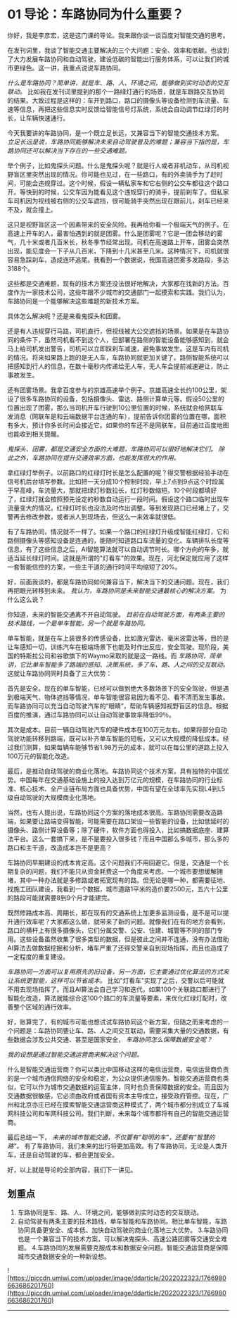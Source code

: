 # 01 导论：车路协同为什么重要？

你好，我是李彦宏，这是这门课的导论。我来跟你谈一谈百度对智能交通的思考。

在发刊词里，我谈了智能交通主要解决的三个大问题：安全、效率和低碳。也谈到了大力发展车路协同和自动驾驶，建设低碳的智能出行服务体系，可以让我们的城市更绿色。这一讲，我重点说说车路协同。

 *什么是车路协同？简单讲，就是车、路、人、环境之间，能够做到实时动态的交互联动。* 比如我在发刊词里提到的那个一路绿灯通行的场景，就是车跟路交互协同的结果。大致过程是这样的：车开到路口，路口的摄像头等设备检测到车流量、车速等信息，再把这些信息实时反馈给智能信号灯系统，系统会自动调节红绿灯的时长，让车辆快速通行。

今天我要讲的车路协同，是一个既立足长远，又兼容当下的智能交通技术方案。 *立足长远是说，车路协同能够解决未来自动驾驶普及的难题；兼容当下指的是，车路协同还可以解决当下存在的一些交通难题。*

举个例子，比如鬼探头问题。什么是鬼探头呢？就是行人或者非机动车，从司机视野盲区里突然出现的情况。你可能也见过，在一些路口，有的外卖骑手为了赶时间，可能会违规穿过。这个时候，假设一辆私家车和它右侧的公交车都往这个路口开。等快到的时候，公交车因为能看见这个违规穿行的骑手，提前刹车了。但私家车司机因为视线被右侧的公交车遮挡，很可能骑手突然出现在跟前儿，刹车已经来不及，就会撞上。

这只是视野盲区这一个因素带来的安全风险。我再给你看一个极端天气的例子。在高速上开车的人，最害怕遇到的就是团雾。什么是团雾呢？它是一团会移动的雾气，几十米或者几百米长，秋冬季节经常出现。司机在高速路上开车，团雾会突然出现，能见度会一下子从几百米，下降到十几米甚至几米。这种情况下，司机就很容易急踩刹车，造成连环追尾。我看到一个数据说，我国高速团雾多发路段，多达3188个。

这些都是交通难题，现有的技术方案还没法很好地解决，大家都在找新的方法。百度作为一家技术公司，这些年跟不少城市的交通部门一起摸索和实践。我们认为，车路协同是一个能够解决这些难题的新技术方案。

具体怎么解决呢？还是来看鬼探头和团雾。

还是有人违规穿行马路，司机直行，但视线被大公交遮挡的场景。如果是在车路协同的条件下，虽然司机看不到这个人，但部署在路侧的智能设备能够感知到，就会马上给司机发出警告，司机可以立即踩刹车减速，避免事故发生。这是车内有司机的情况。将来如果路上跑的是无人车，车路协同就更加关键了。路侧智能系统可以把感知到行人的信息，在数十毫秒内传递给无人车，无人车会提前减速避让，防止事故发生。

还有团雾场景。我拿百度参与的京雄高速举个例子。京雄高速全长约100公里，架设了很多车路协同的设备，包括摄像头、雷达、路侧计算单元等。假设50公里的位置出现了团雾，那么当司机开车行驶到10公里位置的时候，系统就会给网联车发消息（网联车是和云端数据平台连通的车），提前告诉你团雾的位置在哪，面积有多大，预计你多长时间会接近它。如果你的车还不是网联车，目前通过百度地图也能收到相关提醒。

 *鬼探头、团雾，都是交通安全方面的大难题，车路协同可以很好地解决它们。*  *除此之外，车路协同在提升交通效率方面，也能发挥很大的作用。*

拿红绿灯举例子。以前路口的红绿灯时长是怎么配置的呢？得交警根据经验手动在信号机后台填写参数。比如把一天分成10个控制时段，早上7点到9点这个时段属于早高峰，车流量大，那就把绿灯秒数拉长，红灯秒数缩短。10个时段都填好了，红绿灯就会按照预先设定的秒数自动运行一段时间。假设这个路口临时出现车流量变大的情况，红绿灯时长也没法及时作出调整。等到发现路口已经堵上了，交警再去修改参数，或者派人到现场去，但这么一来效率就很低。

有了车路协同，情况就不一样了。如果一个路口的红绿灯升级成智能红绿灯，它和路侧摄像头等感知设备是连通的，能随时知道路口车流量的变化、车辆排队长度等信息，有了这些信息之后，AI智能算法就可以自动调节时长。哪个方向的车多，就适当延长绿灯时间。这就是所谓的"灯看车"的效果。现在，河北保定就应用了这样一套智能信控的方案，一些主干道的通行时间平均缩短了20%。

好，前面我谈的，都是车路协同如何兼容当下，解决当下的交通问题。现在，我们再把眼光转移到未来。 *我认为，车路协同是未来智能交通最核心的解决方案。* 为什么这么说？

你知道，未来的智能交通离不开自动驾驶。 *目前在自动驾驶方面，有两条主要的技术路线，一个是单车智能，另一个就是车路协同。*

单车智能，就是在车上装很多的传感设备，比如激光雷达、毫米波雷达等，目的是让车感知一切，训练汽车在极端场景下也能及时作出反应，安全驾驶。现阶段，美国的特斯拉公司和谷歌旗下的Waymo采取的就是这一路线。而 *车路协同，简单讲，它比单车智能多了路端的感知、决策系统，多了车、路、人之间的交互联动。* 这就让车路协同同时具备了三大优势：

首先是安全。现在的单车智能，已经可以做到绝大多数场景下的安全驾驶，但是遇到极端天气、物体遮挡等情况，单车智能很容易因为看不见、看不清而发生事故。而车路协同可以充当自动驾驶汽车的“眼睛”，帮助车辆感知视野盲区的信息。根据百度的推演，通过车路协同可以让自动驾驶事故率降低99％。

其次是成本。目前一辆自动驾驶汽车的硬件成本在100万元左右。如果将部分自动驾驶功能转移到路端，既可以补齐单车智能的短板，又可以大规模的降低成本。经过我们测算，如果每辆车能够节省1.98万元的成本，就可以在每公里的道路上投入100万元的智能化改造。

最后，是推动自动驾驶的商业化落地。车路协同这个技术方案，具有独特的中国优势。中国每年在交通基础设施上的投入达到万亿元的规模，在车路协同的行业标准、核心技术、全产业链布局方面也具备优势，中国有望在全球率先实现L4到L5级自动驾驶的大规模商业化落地。

当然，也有人提出说，车路协同这个方案的落地成本很高。车路协同需要改造路端，如果要让路端变得智能，可能需要在路口架设一些智能的设备，比如低延时的摄像头、路侧计算设备等；除了硬件，软件方面也得投入，比如搞数据底座、建算法平台。这么一套搞下来，是不是要投入很多钱？而且中国那么多城市，那么多的路口和主干道，改造成本岂不是更高？

车路协同早期建设的成本肯定高。这个问题我们不用回避它。但是，交通是一个长期复杂的问题，我们不能只从资金耗费这一个角度来考虑。一个城市要想缓解拥堵，其中一种办法就是多修路或者拓宽现有的路。但无论是哪一种，都需要征地、找施工团队建设，我看到一个数据，城市道路1平米的造价要2500元，五六十公里的路段可能就需要8到9个月才能建完。

既然修路成本高、周期长，那在现有的交通系统上加更多监测设备，是不是可以提升通行效率呢？大家都这么做，就带来了新的问题。就像我们在有的地方会看到，路口的横杆上有很多摄像头，它们分属交警、公安、住建、城管等不同的部门专用。这些设备虽然收集了很多类型的数据，但是彼此之间并不连通，没有办法借助AI算法去做数据挖掘和分析，堵车严重了还得交警亲自到现场指挥，而且也造成了一定程度的重复建设。

 *车路协同一方面可以复用原先的旧设备，另一方面，它主要通过优化算法的方式来让系统更智能，这样可以节省成本。* 比如"灯看车"实现了之后，交警以后可能就不用去现场指挥了。而且AI算法会自己学习和迭代，如果100个关联路口都进行了智能化改造，算法就能综合这100个路口的车流量等要素，来优化红绿灯配时，改善整个区域的通行效率。

好，账算完了，有的城市可能也想试试车路协同这个新方案，但随之而来考虑的一个问题是：车路协同要让车、路、人之间交互联动，需要采集大量的交通数据，有些数据会涉及公共交通、甚至是国家安全， *车路协同怎么保障数据安全呢？*

 *我的设想是通过智能交通运营商来解决这个问题。*

什么是智能交通运营商？你可以类比中国移动这样的电信运营商，电信运营商负责的是一个城市通信网络的安全和稳定，为公众提供通信服务。智能交通运营商也类似，它可以作为城市交通数据的运营主体，同时也负责保障数据的安全。而且因为交通数据很敏感，它必须由政府或者国有资本主导成立，接受政府管控。现在，广州和北京亦庄已经在摸索智能交通运营商这种模式了，两个城市都分别成立了车城网科技公司和车网科技公司。我们判断，未来每个城市都将有自己的智能交通运营商。

最后总结一下， *未来的城市智能交通，不仅要有“聪明的车”，还要有“智慧的路”。* 有了车路协同，我们未来的出行将更加高效。有了车路协同，无论是人类开车，还是自动驾驶的车，都会更加安全。

好，以上就是导论的全部内容，我们下一讲见。

## 划重点

1. 车路协同是车、路、人、环境之间，能够做到实时动态的交互联动。
2. 自动驾驶有两条主要的技术路线，单车智能和车路协同。相比单车智能，车路协同具备更安全、成本低、加快自动驾驶的商业化落地三大优势。
3.车路协同也是一个兼容当下的技术方案，可以解决鬼探头、高速公路团雾等交通安全难题。
4.车路协同的发展需要克服成本和数据安全问题。智能交通运营商是保障城市交通数据安全的一种新设想。

![https://piccdn.umiwi.com/uploader/image/ddarticle/2022022323/1766980663686201760](https://piccdn.umiwi.com/uploader/image/ddarticle/2022022323/1766980663686201760)

---
